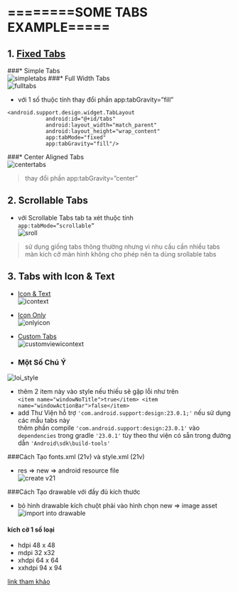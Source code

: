 # ========SOME TABS EXAMPLE=====
## 1. [Fixed Tabs](https://github.com/trantronghien/Tabs_host/tree/master/FixedTabs)
###* Simple Tabs </br>
![simpletabs](https://cloud.githubusercontent.com/assets/13708331/16866422/06c16fdc-4a96-11e6-8802-590e35aff1ff.png)
###* Full Width Tabs </br>
![fulltabs](https://cloud.githubusercontent.com/assets/13708331/16866458/408a7e98-4a96-11e6-9a96-2ff9ff7ca75b.png) </br>
 + với 1 số thuộc tính thay đổi phần  app:tabGravity=”fill” </br>

```
<android.support.design.widget.TabLayout
            android:id="@+id/tabs"
            android:layout_width="match_parent"
            android:layout_height="wrap_content"
            app:tabMode="fixed" 
            app:tabGravity="fill"/>
``` 
            
###* Center Aligned Tabs </br>
![centertabs](https://cloud.githubusercontent.com/assets/13708331/16866712/af89bae2-4a97-11e6-92fa-ba5e5d5eaa0f.png)
> thay đổi phần app:tabGravity=”center” 
## 2. Scrollable Tabs </br>
* với Scrollable Tabs tab ta xét thuộc tính </br>
` app:tabMode=”scrollable” ` </br>
![sroll](https://cloud.githubusercontent.com/assets/13708331/16866823/72f3478c-4a98-11e6-9fb4-4b07d6517af3.png) </br>

> sử dụng giống tabs thông thường nhưng vì nhu cầu cần nhiều tabs màn kích cỡ màn hình không cho phép nên ta dùng srollable tabs

## 3. Tabs with Icon & Text </br>
* [Icon & Text](https://github.com/trantronghien/Tabs_host/tree/master/Tabs_Icon) </br>
 ![icontext](https://cloud.githubusercontent.com/assets/13708331/16893072/7a2d076e-4b55-11e6-9dba-1845c1154c0b.png)
* [Icon Only](https://github.com/trantronghien/Tabs_host/tree/master/Tabs_Icon) </br>
 ![onlyicon](https://cloud.githubusercontent.com/assets/13708331/16893076/87ad2c34-4b55-11e6-80fe-97b8cd1b88f2.png)
* [Custom Tabs](https://github.com/trantronghien/Tabs_host/tree/master/Custom_tabs) </br>
![customviewicontext](https://cloud.githubusercontent.com/assets/13708331/16893077/8fff25fe-4b55-11e6-93cb-600a93813086.png)

* ### Một Số Chú Ý </br>
![loi_style](https://cloud.githubusercontent.com/assets/13708331/16894480/a2f65106-4b81-11e6-9995-a58e1e9671e8.png)
+ thêm  2 item này vào style nếu thiếu sẽ gặp lỗi như trên </br>
        ```
           <item name="windowNoTitle">true</item>
           <item name="windowActionBar">false</item>
        ```
+ add Thư Viện hỗ trợ ` 'com.android.support:design:23.0.1;' ` nếu sử dụng các mẫu tabs này </br>
thêm phần compile `'com.android.support:design:23.0.1'` vào `dependencies` trong gradle ` '23.0.1' ` tùy theo thư viện có sẵn trong đường dẫn ` 'Android\sdk\build-tools' `

###Cách Tạo fonts.xml (21v) và style.xml (21v) </br>
+ res => new => android resource file </br>
![create v21](https://cloud.githubusercontent.com/assets/13708331/16894575/b7a002f2-4b84-11e6-9885-da36e0181e1b.png)

###Cách Tạo drawable với đầy đủ kích thước 
+ bỏ hình drawable kích chuột phải vào hình chọn new => image asset </br>
![import into drawable](https://cloud.githubusercontent.com/assets/13708331/16894606/9465d518-4b85-11e6-9855-374c97349847.png)

#### kích cỡ 1 số loại
+ hdpi 48 x 48
+ mdpi 32 x32
+ xhdpi 64 x 64
+ xxhdpi 94 x 94

[link tham khảo](http://www.androidhive.info/2015/09/android-material-design-working-with-tabs/)



